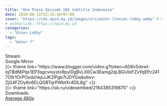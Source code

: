 ```yaml
---
title: "One Piece Episode 266 Subtitle Indonesia"
date: 2019-08-11T22:15:16+07:00
cover: "https://cdn.opid.my.id/images/arc/water-7/enies-lobby.webp" # Optional, cover
# authorlink: https://opid.my.id
categories:
  - "Enies Lobby"
tags:
  - "Water 7"
---
```

<div class="ui menu violet borderless inverted">
  <div class="header item active">
        Stream:
    </div>
  <a class="active item" data-tab="google">
    <i class="google drive icon"></i> Google
  </a>
  <a class="item nounderline" data-tab="mirror">
    <i class="odnoklassniki icon"></i> Mirror
  </a>
</div>
<div class="ui bottom attached tab segment active" style="border:0 !important;" data-tab="google">
 {{< iframe link="https://www.blogger.com/video.g?token=AD6v5dxwl-IqTBdMiPqx1EP3sgcvioystx9pyiDgBvLX0Cw3Eamg2qLBGUteFZvYqEPc2417OlIr1OrPOodzhkpJJK2lPgb7rJDYGwkobvv-ZjG4FZOy6n6ELQGBTqrPWbtXr4DlL8g" >}}
</div>
<div class="ui bottom attached tab segment" style="border:0 !important;" data-tab="mirror">
{{< iframe link="https://ok.ru/videoembed/2164385319670" >}}
</div>
<div class="ui menu violet borderless inverted">
  <div class="header item active">
        Downloads:
    </div>
  <a class="item nounderline" href="https://ouo.io/3dRJZs" target="_blank" rel="dofollow"><i class="google drive icon"></i>
    Average 480p</a>
</div>